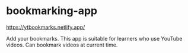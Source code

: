 # bookmarking-app

https://ytbookmarks.netlify.app/

Add your bookmarks.
This app is suitable for learners who use YouTube videos.
Can bookmark videos at current time.
